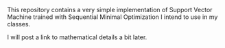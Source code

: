 This repository contains a very simple implementation of Support Vector Machine trained with Sequential Minimal Optimization I intend to use in my classes.

I will post a link to mathematical details a bit later.
